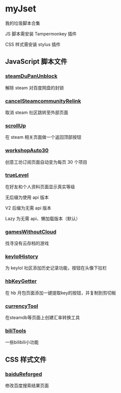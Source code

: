 # myJset

我的垃圾脚本合集

JS 脚本需安装 Tampermonkey 插件

CSS 样式需安装 stylus 插件

## JavaScript 脚本文件

### [steamDuPanUnblock](https://github.com/swhoro/myJset/raw/master/steamDuPanUnblock.user.js)

解除 steam 对百度网盘的封锁

### [cancelSteamcommunityRelink](https://github.com/swhoro/myJset/raw/master/cancelSteamcommunityRelink.user.js)

取消 steam 社区跳转至外部页面

### [scrollUp](https://github.com/swhoro/myJset/raw/master/scrollUp.user.js)

在 steam 相关页面做一个返回顶部按钮

### [workshopAuto30](https://github.com/swhoro/myJset/raw/master/workshopAuto30.user.js)

创意工坊订阅页面自动变为每页 30 个项目

### [trueLevel](https://github.com/swhoro/myJset/raw/master/trueLevelLazy.user.js)

在好友和个人资料页面显示真实等级

无后缀为使用 api 版本

V2 后缀为无需 api 版本

Lazy 为无需 api、懒加载版本（默认）

### [gamesWithoutCloud](https://github.com/swhoro/myJset/raw/master/gamesWithoutCloud.user.js)

找寻没有云存档的游戏

### [keylolHistory](https://github.com/swhoro/myJset/raw/master/keylolHistory.user.js)

为 keylol 社区添加历史记录功能，按钮在头像下拉栏

### [hbKeyGetter](https://github.com/swhoro/myJset/raw/master/hbKeyGetter.user.js)

在 hb 月包页面添加一键提取key的按钮，并复制到剪切板

### [currencyTool](https://github.com/swhoro/myJset/raw/master/currencyTool.user.js)

在steamdb等页面上创建汇率转换工具

### [biliTools](https://github.com/swhoro/myJset/raw/master/biliTools.user.js)

一些bilibili小功能

## CSS 样式文件

### [baiduReforged](https://github.com/swhoro/myJset/raw/master/baidu.user.css)

修改百度搜索结果页面
